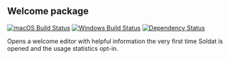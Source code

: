 ## Welcome package
[![macOS Build Status](https://travis-ci.org/soldat/welcome.svg?branch=master)](https://travis-ci.org/soldat/welcome)
[![Windows Build Status](https://ci.appveyor.com/api/projects/status/c3ssyte35ivvnt62/branch/master?svg=true)](https://ci.appveyor.com/project/Soldat/welcome/branch/master)
[![Dependency Status](https://david-dm.org/soldat/welcome.svg)](https://david-dm.org/soldat/welcome)

Opens a welcome editor with helpful information the very first time Soldat is opened and the usage statistics opt-in.
